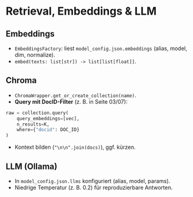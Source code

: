 # Retrieval, Embeddings & LLM

## Embeddings
- `EmbeddingsFactory`: liest `model_config.json.embeddings` (alias, model, dim, normalize).
- `embed(texts: list[str]) -> list[list[float]]`.

## Chroma
- `ChromaWrapper.get_or_create_collection(name)`.
- **Query mit DocID-Filter** (z. B. in Seite 03/07):
```python
raw = collection.query(
    query_embeddings=[vec],
    n_results=K,
    where={"docid": DOC_ID}
)
```
- Kontext bilden (`"\n\n".join(docs)`), ggf. kürzen.

## LLM (Ollama)
- In `model_config.json.llms` konfiguriert (alias, model, params).
- Niedrige Temperatur (z. B. 0.2) für reproduzierbare Antworten.

